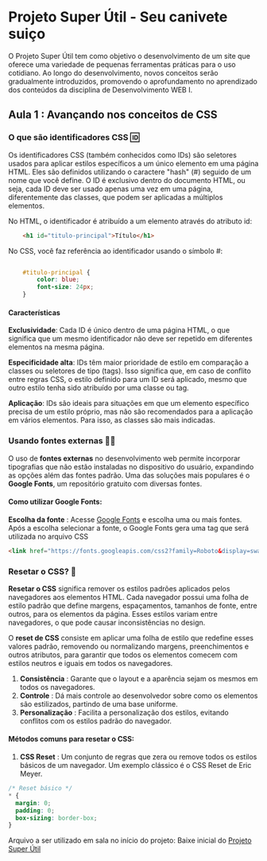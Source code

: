 # Projeto Super Útil - Seu canivete suiço

O Projeto Super Útil tem como objetivo o desenvolvimento de um site que oferece uma variedade de pequenas ferramentas práticas para o uso cotidiano. Ao longo do desenvolvimento, novos conceitos serão gradualmente introduzidos, promovendo o aprofundamento no aprendizado dos conteúdos da disciplina de Desenvolvimento WEB I.

## Aula 1 : Avançando nos conceitos de CSS

### O que são identificadores CSS 🆔

Os identificadores CSS (também conhecidos como IDs) são seletores usados para aplicar estilos específicos a um único elemento em uma página HTML. Eles são definidos utilizando o caractere "hash" (#) seguido de um nome que você define. O ID é exclusivo dentro do documento HTML, ou seja, cada ID deve ser usado apenas uma vez em uma página, diferentemente das classes, que podem ser aplicadas a múltiplos elementos.

No HTML, o identificador é atribuído a um elemento através do atributo id:

````html
    <h1 id="titulo-principal">Título</h1>

````

No CSS, você faz referência ao identificador usando o símbolo #:

````css

    #titulo-principal {
        color: blue;
        font-size: 24px;
    }

````

#### Características

**Exclusividade**: Cada ID é único dentro de uma página HTML, o que significa que um mesmo identificador não deve ser repetido em diferentes elementos na mesma página.

**Especificidade alta**: IDs têm maior prioridade de estilo em comparação a classes ou seletores de tipo (tags). Isso significa que, em caso de conflito entre regras CSS, o estilo definido para um ID será aplicado, mesmo que outro estilo tenha sido atribuído por uma classe ou tag.

**Aplicação**: IDs são ideais para situações em que um elemento específico precisa de um estilo próprio, mas não são recomendados para a aplicação em vários elementos. Para isso, as classes são mais indicadas.

### Usando fontes externas 🔡🔠

O uso de **fontes externas** no desenvolvimento web permite incorporar tipografias que não estão instaladas no dispositivo do usuário, expandindo as opções além das fontes padrão. Uma das soluções mais populares é o **Google Fonts**, um repositório gratuito com diversas fontes.

#### Como utilizar Google Fonts:

**Escolha da fonte** : Acesse [Google Fonts](https://fonts.google.com) e escolha uma ou mais fontes. Após a escolha selecionar a fonte, o Google Fonts gera uma tag que será utilizada no arquivo CSS

```html
<link href="https://fonts.googleapis.com/css2?family=Roboto&display=swap" rel="stylesheet">

```

### Resetar o CSS? 🤔

**Resetar o CSS** significa remover os estilos padrões aplicados pelos navegadores aos elementos HTML. Cada navegador possui uma folha de estilo padrão que define margens, espaçamentos, tamanhos de fonte, entre outros, para os elementos da página. Esses estilos variam entre navegadores, o que pode causar inconsistências no design.

O **reset de CSS** consiste em aplicar uma folha de estilo que redefine esses valores padrão, removendo ou normalizando margens, preenchimentos e outros atributos, para garantir que todos os elementos comecem com estilos neutros e iguais em todos os navegadores.

1. **Consistência** : Garante que o layout e a aparência sejam os mesmos em todos os navegadores.
2. **Controle** : Dá mais controle ao desenvolvedor sobre como os elementos são estilizados, partindo de uma base uniforme.
3. **Personalização** : Facilita a personalização dos estilos, evitando conflitos com os estilos padrão do navegador.

#### Métodos comuns para resetar o CSS:

1. **CSS Reset** : Um conjunto de regras que zera ou remove todos os estilos básicos de um navegador. Um exemplo clássico é o CSS Reset de Eric Meyer.

```css
/* Reset básico */
* {
  margin: 0;
  padding: 0;
  box-sizing: border-box;
}

```

Arquivo a ser utilizado em sala no início do projeto:
Baixe inicial do <a href="https://github.com/CTInternet/arquivos/blob/main/Desenvolvimento%20WEB%20I/projeto-super-util.zip" target="_blank">Projeto Super Útil</a>